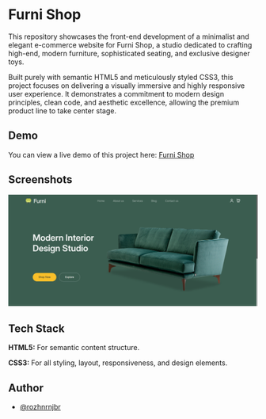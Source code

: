 # Furni Shop

This repository showcases the front-end development of a minimalist and elegant e-commerce website for Furni Shop, a studio dedicated to crafting high-end, modern furniture, sophisticated seating, and exclusive designer toys.

Built purely with semantic HTML5 and meticulously styled CSS3, this project focuses on delivering a visually immersive and highly responsive user experience. It demonstrates a commitment to modern design principles, clean code, and aesthetic excellence, allowing the premium product line to take center stage.

## Demo

You can view a live demo of this project here: [Furni Shop](https://github.com/rozhnrnjbr-maker/Furni-Shop/)

## Screenshots

![Furni Shop](assets/screenshot/rozhnrnjbrgithub.png)

## Tech Stack

**HTML5:** For semantic content structure.

**CSS3:** For all styling, layout, responsiveness, and design elements.

## Author

- [@rozhnrnjbr](https://github.com/rozhnrnjbr)
